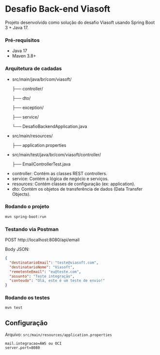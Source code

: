 # Desafio Back-end Viasoft

Projeto desenvolvido como solução do desafio Viasoft usando Spring Boot 3 + Java 17.

### Pré-requisitos
- Java 17
- Maven 3.8+

### Arquitetura de cadadas
- src/main/java/br/com/viasoft/  

    ├── controller/
  
    ├── dto/
  
    ├── exception/
  
    ├── service/
  
    └── DesafioBackendApplication.java
- src/main/resources/
  
    ├── application.properties
- src/main/test/java/br/com/viasoft/controller/
  
    ├── EmailControllerTest.java

* controller: Contém as classes REST controllers.
* service: Contém a lógica de negócio e serviços.
* resources: Contém classes de configuração (ex: application).
* dto: Contém os objetos de transferência de dados (Data Transfer Objects).

### Rodando o projeto
```bash
mvn spring-boot:run
```

### Testando via Postman
POST http://localhost:8080/api/email

Body JSON:
```json
{
  "destinatarioEmail": "teste@viasoft.com",
  "destinatarioNome": "Viasoft",
  "remetenteEmail": "eu@teste.com",
  "assunto": "Teste integração",
  "conteudo": "Olá, este é um teste de envio!"
}
```

### Rodando os testes
```bash
mvn test
```

## Configuração
Arquivo: `src/main/resources/application.properties`

```
mail.integracao=AWS ou OCI
server.port=8080
```
